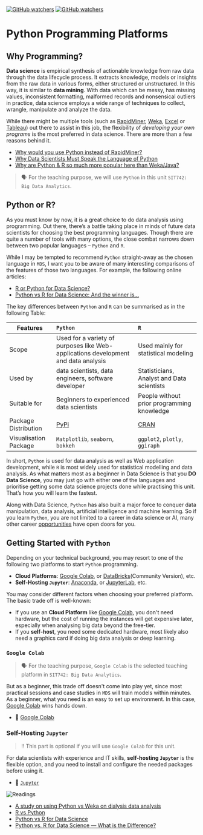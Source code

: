 [![GitHub watchers](https://img.shields.io/badge/tulip--lab-Modern--Data--Science-brightgreen)](../README.md)
[![GitHub watchers](https://img.shields.io/badge/Module-Python-orange)](README.md)

# Python Programming Platforms

## Why Programming?

**Data science** is empirical synthesis of actionable knowledge from raw data through the data lifecycle process. It extracts knowledge, models or insights from the raw data in various forms, either structured or unstructured. In this way, it is similar to **data mining**. With data which can be messy, has missing values, inconsistent formatting, malformed records and nonsensical outliers in practice, data science employs a wide range of techniques to collect, wrangle, manipulate and analyze the data.

While there might be multiple tools (such as [RapidMiner](https://rapidminer.com/), [Weka](http://www.cs.waikato.ac.nz/ml/weka/), [Excel](https://www.microsoft.com/en-au/microsoft-365/excel) or [Tableau](https://www.tableau.com/)) out there to assist in this job, the flexibility of *developing your own programs* is the most preferred in data science. There are more than a few reasons behind it.

- [Why would you use Python instead of RapidMiner?](https://community.rapidminer.com/discussion/56567/why-would-you-use-python-instead-of-rapidminer)
- [Why Data Scientists Must Speak the Language of Python](https://medium.com/@james_52456/why-data-scientists-must-speak-the-language-of-python-b280674e9985)
- [Why are Python & R so much more popular here than Weka/Java?](https://www.reddit.com/r/MachineLearning/comments/1rwj8p/why_are_python_r_so_much_more_popular_here_than/)

>:speaking_head: For the teaching purpose, we will use `Python` in this unit `SIT742: Big Data Analytics`.


## Python or R?

As you must know by now, it is a great choice to do data analysis using programming. Out there, there’s a battle taking place in minds of future data scientists for choosing the best programming languages. Though there are quite a number of tools with many options, the close combat narrows down between two popular languages – `Python` and `R`.

While I may be tempted to recommend `Python` straight-away as the chosen language in `MDS`, I want you to be aware of many interesting comparisons of the features of those two languages. For example, the following online articles:

- [R or Python for Data Science?](https://medium.com/codex/r-or-python-for-data-science-e2dc798a6c81)
- [Python vs R for Data Science: And the winner is...](https://medium.com/@datadrivenscience/python-vs-r-for-data-science-and-the-winner-is-3ebb1a968197)

The key differences between `Python` and `R` can be summarised as in the following Table:

| Features | `Python` | `R` |
| --- | :-- | :-- |
| Scope | Used for a variety of purposes like Web-applications development and data analysis | Used mainly for statistical modeling |
| Used by | data scientists, data engineers, software developer | Statisticians, Analyst and Data scientists |
| Suitable for | Beginners to experienced data scientists | People without prior programming knowledge |
| Package Distribution | [PyPi](https://pypi.org/) | [CRAN](https://cran.r-project.org/) |
| Visualisation Package | `Matplotlib`, `seaborn`, `bokkeh` | `ggplot2`, `plotly`, `ggiraph` | 

In short, `Python` is used for data analysis as well as Web application development, while `R` is most widely used for statistical modelling and data analysis. As what matters most as a beginner in Data Science is that you **DO Data Science**, you may just go with either one of the languages and prioritise getting some data science projects done while practising this unit. That’s how you will learn the fastest.

Along with Data Science, `Python` has also built a major force to conquer data manipulation, data analysis, artificial intelligence and machine learning. So if you learn `Python`, you are not limited to a career in data science or AI, many other career [opportunities](https://www.seek.com.au/python-jobs) have open doors for you. 


## Getting Started with `Python`

Depending on your technical background, you may resort to one of the following two platforms to start `Python` programming.

- **Cloud Platforms**: [Google Colab](https://colab.research.google.com), or [DataBricks](https://databricks.com/)(Community Version), etc.
- **Self-Hosting `Jupyter`**: [Anaconda](https://anaconda.org/), or [JupyterLab](https://jupyter.org/), etc.


You may consider different factors when choosing your preferred platform. The basic trade off is well-known: 

- If you use an **Cloud Platform**  like [Google Colab](https://colab.research.google.com), you don't need hardware, but the cost of running the instances will get expensive later, especially when analysing big data beyond the free-tier. 
- If you **self-host**, you need some dedicated hardware, most likely also need a graphics card if doing big data analysis or deep learning.

### `Google Colab`

>:speaking_head: For the teaching purpose, `Google Colab` is the selected teaching platform in `SIT742: Big Data Analytics`.

But as a beginner, this trade off doesn't come into play yet, since most practical sessions and case studies in `MDS` will train models within minutes. As a beginner, what you need is an easy to set up environment. In this case, [Google Colab](https://colab.research.google.com) wins hands down. 

- :page_with_curl: [Google Colab](M01A-Platforms-I.md)


### Self-Hosting `Jupyter`

>:bangbang: This part is optional if you will use `Google Colab` for this unit.

For data scientists with experience and IT skills, **self-hosting `Jupyter`** is the flexible option, and you need to install and configure the needed packages before using it.

- :page_with_curl: [`Jupyter`](M01A-Platforms-II.md)


![Readings](https://img.shields.io/badge/MDS-Extra--Readings-orange)
- [A study on using Python vs Weka on dialysis data analysis](https://doi.org/10.1109/INCIT.2017.8257883)
- [R vs Python](https://www.reddit.com/r/MachineLearning/comments/1rg8o4/r_vs_python/)
- [Python vs R for Data Science](https://towardsdatascience.com/python-vs-r-for-data-science-6a83e4541000)
- [Python vs. R for Data Science — What is the Difference?](https://medium.com/geekculture/python-vs-r-for-data-science-what-is-the-difference-4c7181659dc5)

